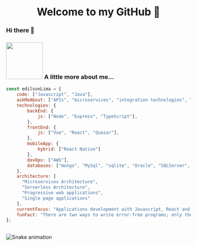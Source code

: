 <h1 align="center"> 
	Welcome to my GitHub 🚀
</h1>

### Hi there 👋

### <img src="https://media.giphy.com/media/zOvBKUUEERdNm/giphy.gif" width="100"> A little more about me...  

```javascript
const edilsonLima = {
    code: ["Javascript", "Java"],
    askMeAbout: ["APIs", "microservices", "integration technologies", "web dev", "music", "coffee"],
    technologies: {
        backEnd: {
            js: ["Node", "Express", "TypeScript"],
        },
        frontEnd: {
            js: ["Vue", "React", "Quasar"],
        },        
        mobileApp: {
            hybrid: ["React Native"]
        },
        devOps: ["AWS"],
        databases: ["mongo", "MySql", "sqlite", "Oracle", "SQLServer", "RDS", "DynamoBD", "REDIS"]
    },
    architecture: [
      "Microservices Architecture", 
      "Serverless Architecture", 
      "Progressive web applications", 
      "Single page applications"
    ],
    currentFocus: "Applications development with Javascript, React and Vue using AWS infrainstructure",
    funFact: "There are two ways to write error-free programs; only the third one works"
};
```
##

 ![Snake animation](https://github.com/edilsonleitao/edilsonleitao/blob/output/github-contribution-grid-snake.svg)

##


